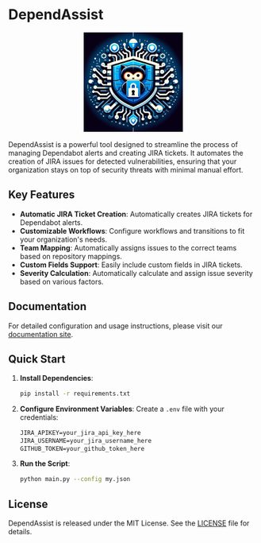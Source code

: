# DependAssist

<p align="center">
  <img src="Images/logo.webp" alt="DependAssist Logo" width="200">
</p>

DependAssist is a powerful tool designed to streamline the process of managing Dependabot alerts and creating JIRA tickets. It automates the creation of JIRA issues for detected vulnerabilities, ensuring that your organization stays on top of security threats with minimal manual effort.

## Key Features

- **Automatic JIRA Ticket Creation**: Automatically creates JIRA tickets for Dependabot alerts.
- **Customizable Workflows**: Configure workflows and transitions to fit your organization's needs.
- **Team Mapping**: Automatically assigns issues to the correct teams based on repository mappings.
- **Custom Fields Support**: Easily include custom fields in JIRA tickets.
- **Severity Calculation**: Automatically calculate and assign issue severity based on various factors.

## Documentation

For detailed configuration and usage instructions, please visit our [documentation site](https://docs.shubhamchaskar.com).

## Quick Start

1. **Install Dependencies**:
   ```bash
   pip install -r requirements.txt
   ```

2. **Configure Environment Variables**:
   Create a `.env` file with your credentials:
   ```plaintext
   JIRA_APIKEY=your_jira_api_key_here
   JIRA_USERNAME=your_jira_username_here
   GITHUB_TOKEN=your_github_token_here
   ```

3. **Run the Script**:
   ```bash
   python main.py --config my.json
   ```


## License

DependAssist is released under the MIT License. See the [LICENSE](LICENSE) file for details.

